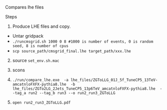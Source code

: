 Compares lhe files

Steps

1. Produce LHE files and copy.
  - Untar gridpack
  - `./runcmsgrid.sh 1000 0 8 #1000 is number of events, 0 is random seed, 8 is number of cpus`
  - `scp source_path/cmsgrid_final.lhe target_path/xxx.lhe`

2. source `set_env.sh.mac`

3. scons

4. `./run/compare_lhe.exe 
    -a lhe_files/ZGToLLG_01J_5f_TuneCP5_13TeV-amcatnloFXFX-pythia8.lhe 
    -b lhe_files/ZGTo2LG_2Jets_TuneCP5_13p6TeV_amcatnloFXFX-pythia8.lhe 
    --tag_a run2 --tag_b run3 --o run2_run3_ZGToLLG`

5. `open run2_run3_ZGToLLG.pdf`
